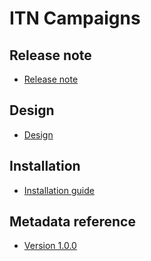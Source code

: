 # ITN Campaigns

## Release note 

- [Release note](#vc-itn-mc-release-note)

## Design

- [Design](#vc-itn-mc-design)

## Installation

- [Installation guide](#vc-itn-mc-installation)

## Metadata reference

- [Version 1.0.0](https://packages.dhis2.org/en/VC_ITN_MC/1.0.0/DHIS2.38/VC_ITN_MC_1.0.0_DHIS2.38.xlsx)
